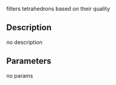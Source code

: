 filters tetrahedrons based on their quality



## Description
no description
## Parameters
no params